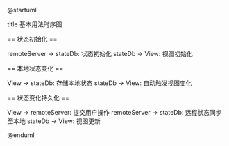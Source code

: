 @startuml

title 基本用法时序图

== 状态初始化 ==

remoteServer -> stateDb: 状态初始化
stateDb -> View: 视图初始化

== 本地状态变化 ==

View -> stateDb: 存储本地状态
stateDb -> View: 自动触发视图变化

== 状态变化持久化 ==

View -> remoteServer: 提交用户操作
remoteServer -> stateDb: 远程状态同步至本地
stateDb -> View: 视图更新

@enduml